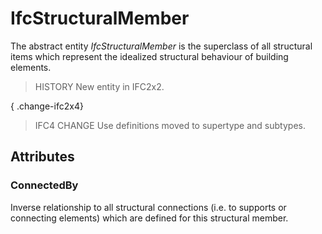 # IfcStructuralMember

The abstract entity _IfcStructuralMember_ is the superclass of all structural items which represent the idealized structural behaviour of building elements.
<!-- end of short definition -->

> HISTORY New entity in IFC2x2.

{ .change-ifc2x4}
> IFC4 CHANGE Use definitions moved to supertype and subtypes.

## Attributes

### ConnectedBy
Inverse relationship to all structural connections (i.e. to supports or connecting elements) which are defined for this structural member.
